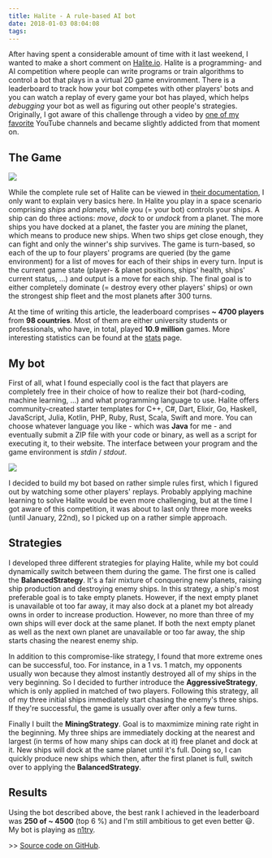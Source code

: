 ```yaml
---
title: Halite - A rule-based AI bot
date: 2018-01-03 08:04:08
tags:
---
```


After having spent a considerable amount of time with it last weekend, I wanted to make a short comment on [Halite.io](https://halite.io). Halite is a programming- and AI competition where people can write programs or train algorithms to control a bot that plays in a virtual 2D game environment. There is a leaderboard to track how your bot competes with other players' bots and you can watch a replay of every game your bot has played, which helps _debugging_ your bot as well as figuring out other people's strategies. Originally, I got aware of this challenge through a video by [one of my favorite](https://www.youtube.com/channel/UCfzlCWGWYyIQ0aLC5w48gBQ) YouTube channels and became slightly addicted from that moment on. 

## The Game
![](images/halite_game.png)

While the complete rule set of Halite can be viewed in [their documentation](https://halite.io/learn-programming-challenge/), I only want to explain very basics here. In Halite you play in a space scenario comprising _ships_ and _planets_, while you (= your bot) controls your ships. A ship can do three actions: _move_, _dock_ to or _undock_ from a planet. The more ships you have docked at a planet, the faster you are _mining_ the planet, which means to produce new ships. When two ships get close enough, they can fight and only the winner's ship survives. The game is turn-based, so each of the up to four players' programs are queried (by the game environment) for a list of moves for each of their ships in every turn. Input is the current game state (player- & planet positions, ships' health, ships' current status, ...) and output is a move for each ship. The final goal is to either completely dominate (= destroy every other players' ships) or own the strongest ship fleet and the most planets after 300 turns. 

At the time of writing this article, the leaderboard comprises __~ 4700 players__ from __98 countries__. Most of them are either university students or professionals, who have, in total, played __10.9 million__ games. More interesting statistics can be found at the [stats](http://stats.halite.io:3000/public/dashboard/545ebc3c-4cdb-4940-acf1-e4d1332defac) page. 

## My bot
First of all, what I found especially cool is the fact that players are completely free in their choice of how to realize their bot (hard-coding, machine learning, ...) and what programming language to use. Halite offers community-created starter templates for C++, C#, Dart, Elixir, Go, Haskell, JavaScript, Julia, Kotlin, PHP, Ruby, Rust, Scala, Swift and more. You can choose whatever language you like - which was __Java__ for me - and eventually submit a ZIP file with your code or binary, as well as a script for executing it, to their website. The interface between your program and the game environment is _stdin_ / _stdout_. 

![](images/halite_langs.png)

I decided to build my bot based on rather simple rules first, which I figured out by watching some other players' replays. Probably applying machine learning to solve Halite would be even more challenging, but at the time I got aware of this competition, it was about to last only three more weeks (until January, 22nd), so I picked up on a rather simple approach.

## Strategies
I developed three different strategies for playing Halite, while my bot could dynamically switch between them during the game. The first one is called the __BalancedStrategy__. It's a fair mixture of conquering new planets, raising ship production and destroying enemy ships. In this strategy, a ship's most preferable goal is to take empty planets. However, if the next empty planet is unavailable ot too far away, it may also dock at a planet my bot already owns in order to increase production. However, no more than three of my own ships will ever dock at the same planet. If both the next empty planet as well as the next own planet are unavailable or too far away, the ship starts chasing the nearest enemy ship. 

In addition to this compromise-like strategy, I found that more extreme ones can be successful, too. For instance, in a 1 vs. 1 match, my opponents usually won because they almost instantly destroyed all of my ships in the very beginning. So I decided to further introduce the __AggressiveStrategy__, which is only applied in matched of two players. Following this strategy, all of my three initial ships immediately start chasing the enemy's three ships. If they're successful, the game is usually over after only a few turns. 

Finally I built the __MiningStrategy__. Goal is to maxmimize mining rate right in the beginning. My three ships are immediately docking at the nearest and largest (in terms of how many ships can dock at it) free planet and dock at it. New ships will dock at the same planet until it's full. Doing so, I can quickly produce new ships which then, after the first planet is full, switch over to applying the __BalancedStrategy__. 

## Results
Using the bot described above, the best rank I achieved in the leaderboard was __250 of ~ 4500__ (top 6 %) and I'm still ambitious to get even better 😃. My bot is playing as [n1try](https://halite.io/user/?user_id=7481).

\>> [Source code on GitHub](https://github.com/muety/halite-bot-java). 
